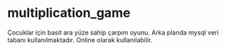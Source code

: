 # multiplication_game
Çocuklar için basit ara yüze sahip çarpım oyunu. Arka planda mysql veri tabanı kullanılmaktadır. Online olarak kullanılabilir.
